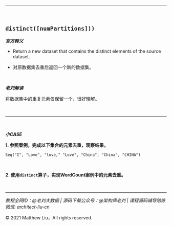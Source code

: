 

---

<br>

## `distinct([numPartitions]))`

**_官方释义_**

- Return a new dataset that contains the distinct elements of the source dataset.

<div class="hint">

- 对原数据集去重后返回一个新的数据集。

</div>

<br>

**_老刘解读_**

将数据集中的重复元素仅保留一个，很好理解。

<br>

---

<br>

**_小CASE_**

**1. 参照案例，完成以下集合的元素去重，观察结果。**

`Seq("I", "Love", "love," "Love", "China", "China", "CHINA")`

<br>

**2. 使用`distinct`算子，实现WordCount案例中的元素去重。**

<br>

---

_教程全网ID：@老刘大数据 | 源码下载公众号：@架构师老刘 | 课程源码辅导陪练微信: architect-liu-cn_

© 2021 Matthew Liu，All rights reserved. 